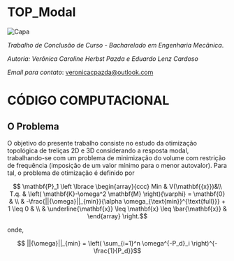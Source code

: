 # TOP_Modal

![Capa](https://github.com/carolpazda/TOP_Modal/assets/107930972/b1e196a8-e4e5-4d47-882b-45551257e5bc)

_Trabalho de Conclusão de Curso - Bacharelado em Engenharia Mecânica_.

_Autoria: Verônica Caroline Herbst Pazda e Eduardo Lenz Cardoso_

_Email para contato_: veronicacpazda@outlook.com

# CÓDIGO COMPUTACIONAL

## O Problema
O objetivo do presente trabalho consiste no estudo da otimização topológica de treliças 2D e 3D considerando a resposta modal, trabalhando-se com um problema de minimização do volume com restrição de frequência (imposição de um valor mínimo para o menor autovalor). Para tal, o problema de otimização é definido por

```math
       \mathbf{P}_1 \left \lbrace \begin{array}{ccc}
       Min  &  V(\mathbf{{x}})&\\
        T.q. &  \left( \mathbf{K}-\omega^2 \mathbf{M} \right){\varphi} = \mathbf{0} & \\
        & -\frac{||{\omega}||_{min}}{\alpha \omega_{\text{min}}^{\text{full}}} + 1 \leq 0 & \\
        & \underline{\mathbf{x}} \leq \mathbf{x} \leq \bar{\mathbf{x}} & 
    \end{array} \right.
```
onde,
```math
  ||{\omega}||_{min} = \left( \sum_{i=1}^n \omega^{-P_d}_i  \right)^{-\frac{1}{P_d}}
```
